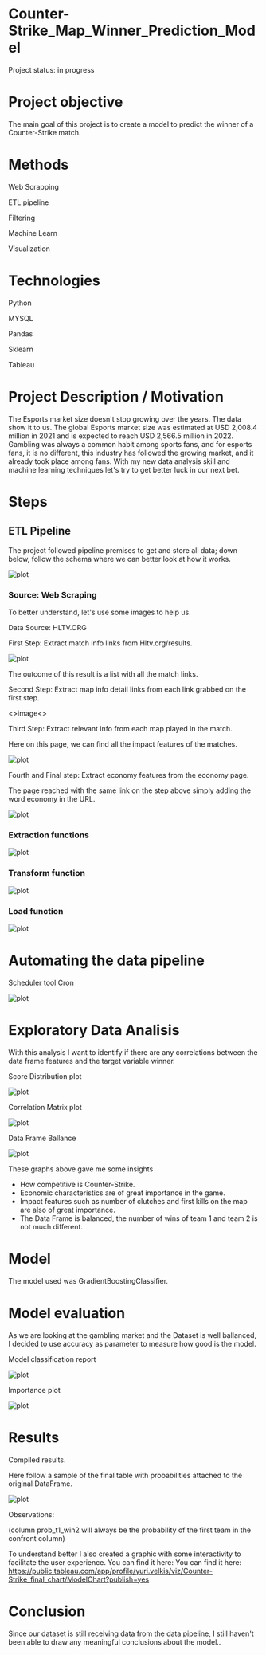 # Counter-Strike_Map_Winner_Prediction_Model

Project status: in progress

# Project objective

The main goal of this project is to create a model to predict the winner of a Counter-Strike match.

# Methods

Web Scrapping

ETL pipeline

Filtering

Machine Learn

Visualization

# Technologies

Python

MYSQL

Pandas

Sklearn

Tableau

# Project Description / Motivation
 
The Esports market size doesn't stop growing over the years. The data show it to us. The global Esports market size was estimated at USD 2,008.4 million in 2021 and is expected to reach USD 2,566.5 million in 2022. Gambling was always a common habit among sports fans, and for esports fans, it is no different, this industry has followed the growing market, and it already took place among fans. With my new data analysis skill and machine learning techniques let's try to get better luck in our next bet.
# Steps

## ETL Pipeline
 
The project followed pipeline premises to get and store all data; down below, follow the schema where we can better look at how it works.
 
![plot](images/elt-pipeline.jpeg)

### Source:  Web Scraping
To better understand, let's use some images to help us.

Data Source: HLTV.ORG

First Step: Extract match info links from Hltv.org/results.

![plot](images/HLTV.jpeg)

The outcome of this result is a list with all the match links.

Second Step: Extract map info detail links from each link grabbed on the first step.

<>image<>

Third Step: Extract relevant info from each map played in the match.

Here on this page, we can find all the impact features of the matches.

![plot](images/impact_features.jpeg)

Fourth and Final step: Extract economy features from the economy page.

The page reached with the same link on the step above simply adding the word economy in the URL.

![plot](images/economic_features.jpeg) 
 
### Extraction functions

![plot](images/ex-func.jpeg) 

### Transform function

![plot](images/transform2.jpeg) 

### Load function

![plot](images/Load.jpeg)

# Automating the data pipeline

Scheduler tool Cron

![plot](images/cron.jpeg)

# Exploratory Data Analisis
 
 With this analysis I want to identify if there are any correlations between the data frame features and the target variable winner.
 
 Score Distribution plot
 
 ![plot](images/score_distribution.jpeg) 
 
 Correlation Matrix plot
 
 ![plot](images/correlation-matrix.png) 
 
 Data Frame Ballance
 
  ![plot](images/dataframe.jpeg)
  
These graphs above gave me some insights
 
  - How competitive is Counter-Strike.
  - Economic characteristics are of great importance in the game.
  - Impact features such as number of clutches and first kills on the map are also of great importance.
  - The Data Frame is balanced, the number of wins of team 1 and team 2 is not much different.
 
 # Model
 
 The model used was GradientBoostingClassifier.
 
 # Model evaluation
 
 As we are looking at the gambling market and the Dataset is well ballanced, I decided to use accuracy as parameter to measure how good is the model.
 
Model classification report

  ![plot](images/evaluation1.jpeg)
  
Importance plot

![plot](images/importance.jpeg)

 # Results
 
 Compiled results.
 
 Here follow a sample of the final table with probabilities attached to the original DataFrame.
 
 ![plot](images/final_result2.jpeg)
 
 Observations: 

(column prob_t1_win2 will always be the probability of the first team in the confront column)
 

To understand better I also created a graphic with some interactivity to facilitate the user experience. You can find it here:
 You can find it here: https://public.tableau.com/app/profile/yuri.velkis/viz/Counter-Strike_final_chart/ModelChart?publish=yes
 
 # Conclusion
 
Since our dataset is still receiving data from the data pipeline, I still haven't been able to draw any meaningful conclusions about the model..
